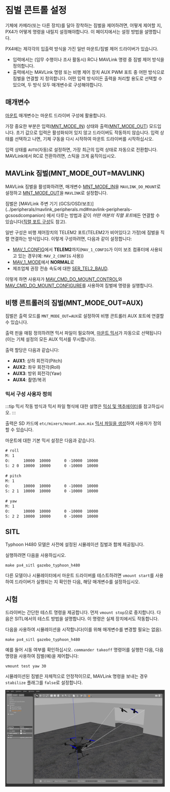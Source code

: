 # 짐벌 콘트롤 설정

기체에 카메라(또는 다른 장치)를 달아 장착하는 짐벌을 제어하려면, 어떻게 제어할 지, PX4가 어떻게 명령을 내릴지 설정해야합니다. 이 페이지에서는 설정 방법을 설명합니다.

PX4에는 제각각의 입출력 방식을 가진 일반 마운트/짐벌 제어 드라이버가 있습니다.
- 입력에서는 (임무 수행이나 조사 활동시) RC나 MAVLink 명령 중 짐벌 제어 방식을 정의합니다.
- 출력에서는 MAVLink 명령 또는 비행 제어 장치 AUX PWM 포트 중 어떤 방식으로 짐벌을 연결할 지 정의합니다. 어떤 입력 방식이든 출력을 처리할 용도로 선택할 수 있으며, 두 방식 모두 매개변수로 구성해야합니다.

## 매개변수

[마운트](../advanced_config/parameter_reference.md#mount) 매개변수는 마운트 드라이버 구성에 활용합니다.

가장 중요한 부분은 입력([MNT_MODE_IN](../advanced_config/parameter_reference.md#MNT_MODE_IN)) 상태와 출력([MNT_MODE_OUT](../advanced_config/parameter_reference.md#MNT_MODE_OUT)) 모드입니다. 초기 값으로 입력은 활성화되어 있지 않고 드라이버도 작동하지 않습니다. 입력 상태를 선택하고 나면, 기체 구동을 다시 시작하여 마운트 드라이버를 시작하십시오.

입력 상태를 `AUTO`(자동)로 설정하면, 가장 최근의 입력 상태로 자동으로 전환합니다. MAVLink에서 RC로 전환하려면, 스틱을 크게 움직이십시오.

## MAVLink 짐벌(MNT_MODE_OUT=MAVLINK)

MAVLink 짐벌을 활성화하려면, 매개변수 [MNT_MODE_IN](../advanced_config/parameter_reference.md#MNT_MODE_IN)을 `MAVLINK_DO_MOUNT`로 설정하고 [MNT_MODE_OUT](../advanced_config/parameter_reference.md#MNT_MODE_OUT)을 `MAVLINK`로 설정합니다.

짐벌은 \[MAVLink 주변 기기 (GCS/OSD/보조)\](../peripherals/mavlink_peripherals.md#mavlink-peripherals-gcsosdcompanion) 에서 다루는 방법과 같이 *어떤 여분의 직렬 포트*에든 연결할 수 있습니다([직렬 포트 구성](../peripherals/serial_configuration.md#serial-port-configuration)도 참고).

일반 구성은 비행 제어장치의 TELEM2 포트(TELEM2가 비어있다고 가정)에 짐벌을 직렬 연결하는 방식입니다. 이렇게 구성하려면, 다음과 같이 설정합니다:
- [MAV_1_CONFIG](../advanced_config/parameter_reference.md#MAV_1_CONFIG)에서 **TELEM2**까지(`MAV_1_CONFIG`가 이미 보조 컴퓨터에 사용되고 있는 경우(예: `MAV_2_CONFIG` 사용))
- [MAV_1_MODE](../advanced_config/parameter_reference.md#MAV_1_MODE)에서 **NORMAL**로
- 제조업체 권장 전송 속도에 대한 [SER_TEL2_BAUD](../advanced_config/parameter_reference.md#SER_TEL2_BAUD).

이렇게 하면 사용자가 [MAV_CMD_DO_MOUNT_CONTROL](https://mavlink.io/en/messages/common.html#MAV_CMD_DO_MOUNT_CONTROL)와 [MAV_CMD_DO_MOUNT_CONFIGURE](https://mavlink.io/en/messages/common.html#MAV_CMD_DO_MOUNT_CONFIGURE)를 사용하여 짐벌에 명령을 실행합니다.


## 비행 콘트롤러의 짐벌(MNT_MODE_OUT=AUX)

짐벌은 출력 모드를 `MNT_MODE_OUT=AUX`로 설정하여 비행 콘트롤러 AUX 포트에 연결할 수 있습니다.

출력 핀을 매핑 정의하려면 믹서 파일이 필요하며, [마운트 믹서](https://github.com/PX4/PX4-Autopilot/blob/master/ROMFS/px4fmu_common/mixers/mount.aux.mix)가 자동으로 선택됩니다(이는 기체 설정의 모든 AUX 믹서를 무시합니다).

출력 할당은 다음과 같습니다:
- **AUX1**: 상하 회전각(Pitch)
- **AUX2**: 좌우 회전각(Roll)
- **AUX3**: 방위 회전각(Yaw)
- **AUX4**: 촬영/복귀

### 믹서 구성 사용자 정의

:::tip
믹서 작동 방식과 믹서 파일 형식에 대한 설명은 [믹싱 및 액추에이터](../concept/mixing.md)를 참고하십시오.
:::

출력은 SD 카드에 `etc/mixers/mount.aux.mix` [믹서 파일을 생성](../concept/system_startup.md#starting-a-custom-mixer)하여 사용자가 정의할 수 있습니다.

마운트에 대한 기본 믹서 설정은 다음과 같습니다.

```
# roll
M: 1
O:      10000  10000      0 -10000  10000
S: 2 0  10000  10000      0 -10000  10000

# pitch
M: 1
O:      10000  10000      0 -10000  10000
S: 2 1  10000  10000      0 -10000  10000

# yaw
M: 1
O:      10000  10000      0 -10000  10000
S: 2 2  10000  10000      0 -10000  10000
```


## SITL

Typhoon H480 모델은 사전에 설정된 시뮬레이션 짐벌과 함께 제공됩니다.

실행하려면 다음을 사용하십시오.
```
make px4_sitl gazebo_typhoon_h480
```

다른 모델이나 시뮬레이터에서 마운트 드라이버를 테스트하려면 `vmount start`를 사용하여 드라이버가 실행되는 지 확인한 다음, 해당 매개변수를 설정하십시오.


## 시험
드라이버는 간단한 테스트 명령을 제공합니다. 먼저 `vmount stop`으로 중지합니다. 다음은 SITL에서의 테스트 방법을 설명합니다. 이 명령은 실제 장치에서도 작동합니다.

다음을 사용하여 시뮬레이션을 시작합니다(이를 위해 매개변수를 변경할 필요는 없음).
```
make px4_sitl gazebo_typhoon_h480
```
예를 들어 시동 여부를 확인하십시오. `commander takeoff` 명령어를 실행한 다음, 다음 명령을 사용하여 짐벌(예)을 제어합니다:
```
vmount test yaw 30
```

시뮬레이션된 짐벌은 자체적으로 안정적이므로, MAVLink 명령을 보내는 경우 `stabilize` 플래그를 `false`로 설정합니다.

![Gazebo 짐벌 시뮬레이션](../../assets/simulation/gazebo/gimbal-simulation.png)

